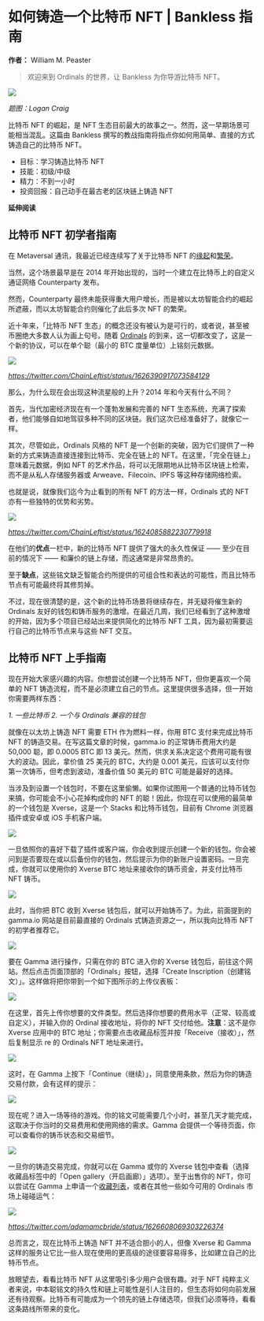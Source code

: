 # 如何铸造一个比特币 NFT | Bankless 指南

**作者：** William M. Peaster

> 欢迎来到 Ordinals 的世界，让 Bankless 为你导游比特币 NFT。

![](./cover.jpeg)

_题图：Logan Craig_

比特币 NFT 的崛起，是 NFT 生态目前最大的故事之一。然而，这一早期场景可能相当混乱。这篇由 Bankless 撰写的教战指南将指点你如何用简单、直接的方式铸造自己的比特币 NFT。

- 目标：学习铸造比特币 NFT
- 技能：初级/中级
- 精力：不到一小时
- 投资回报：自己动手在最古老的区块链上铸造 NFT

**延伸阅读**

## 比特币 NFT 初学者指南

在 Metaversal 通讯，我最近已经连续写了关于比特币 NFT 的[缘起](https://metaversal.banklesshq.com/p/bitcoin-NFT)和[繁荣](https://metaversal.banklesshq.com/p/bitcoin-nfts-again)。

当然，这个场景最早是在 2014 年开始出现的，当时一个建立在比特币上的自定义通证网络 Counterparty 发布。

然而，Counterparty 最终未能获得重大用户增长，而是被以太坊智能合约的崛起所遮蔽，而以太坊智能合约则催化了此后多次 NFT 的繁荣。

近十年来，「比特币 NFT 生态」的概念还没有被认为是可行的，或者说，甚至被币圈绝大多数人认为画上句号。随着 [Ordinals](https://ordinals.com/) 的到来，这一切都改变了，这是一个新的协议，可以在单个聪（最小的 BTC 度量单位）上铭刻元数据。

![](./tweet-01.png)

_https://twitter.com/ChainLeftist/status/1626390917073584129_

那么，为什么现在会出现这种流星般的上升？2014 年和今天有什么不同？

首先，当代加密经济现在有一个蓬勃发展和完善的 NFT 生态系统，充满了探索者，他们能够自如地驾驭多种不同的区块链。我们这次已经准备好了，就像它一样。

其次，尽管如此，Ordinals 风格的 NFT 是一个创新的突破，因为它们提供了一种新的方式来铸造直接连接到比特币、完全在链上的 NFT。在这里，「完全在链上」意味着元数据，例如 NFT 的艺术作品，将可以无限期地从比特币区块链上检索，而不是从私人存储服务器或 Arweave、Filecoin、IPFS 等这种存储网络检索。

也就是说，就像我们迄今为止看到的所有 NFT 的方法一样，Ordinals 式的 NFT 亦有一些独特的优势和劣势。

![](./tweet-02.png)

_https://twitter.com/ChainLeftist/status/1624085882230779918_

在他们的**优点**一栏中，新的比特币 NFT 提供了强大的永久性保证 —— 至少在目前的情况下 —— 和廉价的链上存储，而这通常是非常昂贵的。

至于**缺点**，这些铭文缺乏智能合约所提供的可组合性和表达的可能性，而且比特币节点有可能最终将其修剪掉。

不过，现在很清楚的是，这个新的比特币场景将继续存在，并无疑将催生新的 Ordinals 友好的钱包和铸币服务的激增。在最近几周，我们已经看到了这种激增的开始，因为多个项目已经站出来提供简化的比特币 NFT 工具，因为最初需要运行自己的比特币节点来与这些 NFT 交互。

## 比特币 NFT 上手指南

现在开始大家感兴趣的内容。你想尝试创建一个比特币 NFT，但你更喜欢一个简单的 NFT 铸造流程，而不是必须建立自己的节点。这里提供很多选择，但一开始你需要两样东西：

_1. 一些比特币_
_2. 一个与 Ordinals 兼容的钱包_

就像在以太坊上铸造 NFT 需要 ETH 作为燃料一样，你用 BTC 支付来完成比特币 NFT 的铸造交易。在写这篇文章的时候，gamma.io 的正常铸币费用大约是 50,000 聪，即 0.0005 BTC 即 13 美元。然而，供求关系决定这个费用可能有很大的波动。因此，拿价值 25 美元的 BTC，大约是 0.001 美元，应该可以支付你第一次铸币，但考虑到波动，准备价值 50 美元的 BTC 可能是最好的选择。

当涉及到设置一个钱包时，不要在这里偷懒。如果你试图用一个普通的比特币钱包来搞，你可能会不小心花掉构成你的 NFT 的聪！因此，你现在可以使用的最简单的一个钱包是 Xverse，这是一个 Stacks 和比特币钱包，目前有 Chrome 浏览器插件或安卓或 iOS 手机客户端。

![](./xverse.jpeg)

一旦依照你的喜好下载了插件或客户端，你会收到提示创建一个新的钱包。你会被问到是否要现在或以后备份你的钱包，然后提示为你的新账户设置密码。一旦完成，你就可以使用你的 Xverse BTC 地址来接收你的铸币资金，并支付比特币 NFT 铸币。

![](./wallet.jpeg)

此时，当你把 BTC 收到 Xverse 钱包后，就可以开始铸币了。为此，前面提到的 gamma.io 网站是目前最直接的 Ordinals 式铸造资源之一，所以我向比特币 NFT 的初学者推荐它。

![](gamma.jpeg)

要在 Gamma 进行操作，只需在你的 BTC 进入你的 Xverse 钱包后，前往这个网站。然后点击页面顶部的「Ordinals」按钮，选择「Create Inscription（创建铭文）」。这样做将把你带到一个如下图所示的上传仪表板：

![](./dashboard.jpeg)

在这里，首先上传你想要的文件类型。然后选择你想要的费用水平（正常、较高或自定义），并输入你的 Ordinal 接收地址，将你的 NFT 交付给他。**注意**：这不是你 Xverse 应用中的 BTC 地址；你需要点击收藏品标签并按「Receive（接收）」，然后复制显示 re 的 Ordinals NFT 地址来进行。

![](./receive.jpeg)

这时，在 Gamma 上按下「Continue（继续）」，同意使用条款，然后为你的铸造交易付款，会有这样的提示：

![](./complete.jpeg)

现在呢？进入一场等待的游戏。你的铭文可能需要几个小时，甚至几天才能完成，这取决于你当时的交易费用和使用网络的需求。Gamma 会提供一个等待页面，你可以查看你的铸币状态和交易细节。

![](./inscription.jpeg)

一旦你的铸造交易完成，你就可以在 Gamma 或你的 Xverse 钱包中查看（选择收藏品标签中的「Open gallery（开启画廊）」选项）。至于出售你的 NFT，你可以尝试在 Gamma 上申请一个[收藏列表](https://gamma.io/ordinals/new-collection)，或者在其他一些如今可用的 Ordinals 市场上碰碰运气：

![](./tweet-03.png)

_https://twitter.com/adamamcbride/status/1626608069303226374_

总而言之，现在比特币上铸造 NFT 并不适合胆小的人，但像 Xverse 和 Gamma 这样的服务让它比一些人现在使用的更高级的途径要容易得多，比如建立自己的比特币节点。

放眼望去，看看比特币 NFT 从这里吸引多少用户会很有趣。对于 NFT 纯粹主义者来说，中本聪铭文的持久性和链上可能性是引人注目的，但生态将如何向前发展还有待观察。比特币有可能成为一个领先的链上存储选项，但我们必须等待，看看这条路线所带来的变化。
